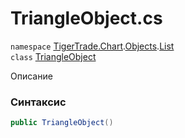 
# TriangleObject.cs
`namespace` [TigerTrade.Chart](../../../../../TigerTrade.Chart.md).[Objects](../../../../../TigerTrade.Chart/Objects.md).[List](../../../../../TigerTrade.Chart/Objects/List.md)  
    `class` [TriangleObject](../../TriangleObject.cs.md)

Описание

### Синтаксис
```csharp
public TriangleObject()
```


                    
                    
